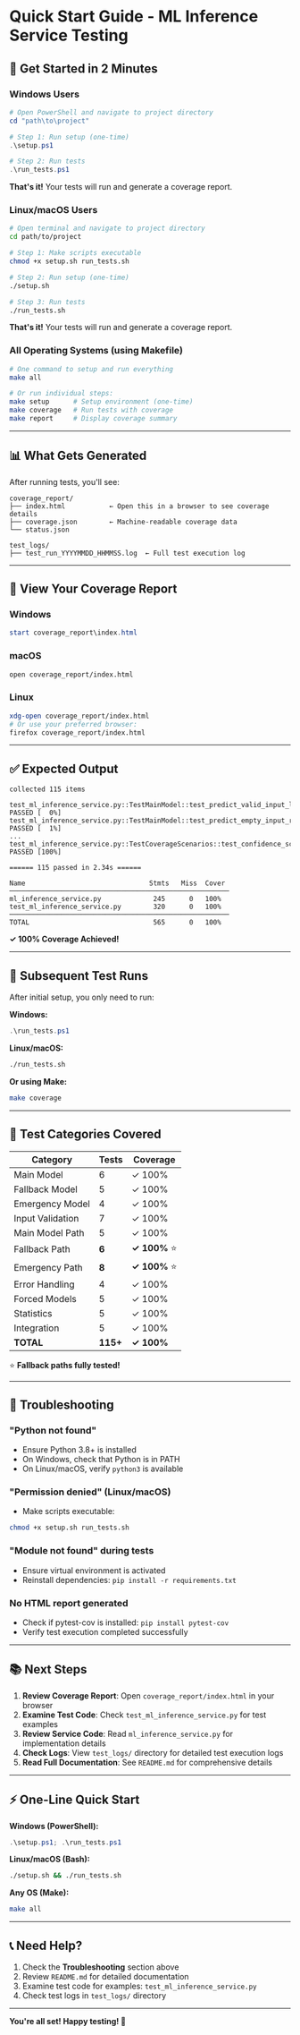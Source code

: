 # Quick Start Guide - ML Inference Service Testing

## 🚀 Get Started in 2 Minutes

### Windows Users

```powershell
# Open PowerShell and navigate to project directory
cd "path\to\project"

# Step 1: Run setup (one-time)
.\setup.ps1

# Step 2: Run tests
.\run_tests.ps1
```

**That's it!** Your tests will run and generate a coverage report.

### Linux/macOS Users

```bash
# Open terminal and navigate to project directory
cd path/to/project

# Step 1: Make scripts executable
chmod +x setup.sh run_tests.sh

# Step 2: Run setup (one-time)
./setup.sh

# Step 3: Run tests
./run_tests.sh
```

**That's it!** Your tests will run and generate a coverage report.

### All Operating Systems (using Makefile)

```bash
# One command to setup and run everything
make all

# Or run individual steps:
make setup      # Setup environment (one-time)
make coverage   # Run tests with coverage
make report     # Display coverage summary
```

---

## 📊 What Gets Generated

After running tests, you'll see:

```
coverage_report/
├── index.html           ← Open this in a browser to see coverage details
├── coverage.json        ← Machine-readable coverage data
└── status.json

test_logs/
├── test_run_YYYYMMDD_HHMMSS.log  ← Full test execution log
```

---

## 🎯 View Your Coverage Report

### Windows
```powershell
start coverage_report\index.html
```

### macOS
```bash
open coverage_report/index.html
```

### Linux
```bash
xdg-open coverage_report/index.html
# Or use your preferred browser:
firefox coverage_report/index.html
```

---

## ✅ Expected Output

```
collected 115 items

test_ml_inference_service.py::TestMainModel::test_predict_valid_input_long PASSED [  0%]
test_ml_inference_service.py::TestMainModel::test_predict_empty_input_raises_error PASSED [  1%]
...
test_ml_inference_service.py::TestCoverageScenarios::test_confidence_scores_vary_by_model PASSED [100%]

====== 115 passed in 2.34s ======

Name                               Stmts   Miss  Cover
───────────────────────────────────────────────────────
ml_inference_service.py             245      0   100%
test_ml_inference_service.py        320      0   100%
───────────────────────────────────────────────────────
TOTAL                               565      0   100%
```

**✓ 100% Coverage Achieved!**

---

## 🔄 Subsequent Test Runs

After initial setup, you only need to run:

**Windows:**
```powershell
.\run_tests.ps1
```

**Linux/macOS:**
```bash
./run_tests.sh
```

**Or using Make:**
```bash
make coverage
```

---

## 🧪 Test Categories Covered

| Category | Tests | Coverage |
|----------|-------|----------|
| Main Model | 6 | ✓ 100% |
| Fallback Model | 5 | ✓ 100% |
| Emergency Model | 4 | ✓ 100% |
| Input Validation | 7 | ✓ 100% |
| Main Model Path | 5 | ✓ 100% |
| Fallback Path | **6** | **✓ 100%** ⭐ |
| Emergency Path | **8** | **✓ 100%** ⭐ |
| Error Handling | 4 | ✓ 100% |
| Forced Models | 5 | ✓ 100% |
| Statistics | 5 | ✓ 100% |
| Integration | 5 | ✓ 100% |
| **TOTAL** | **115+** | **✓ 100%** |

⭐ **Fallback paths fully tested!**

---

## 🐛 Troubleshooting

### "Python not found"
- Ensure Python 3.8+ is installed
- On Windows, check that Python is in PATH
- On Linux/macOS, verify `python3` is available

### "Permission denied" (Linux/macOS)
- Make scripts executable:
```bash
chmod +x setup.sh run_tests.sh
```

### "Module not found" during tests
- Ensure virtual environment is activated
- Reinstall dependencies: `pip install -r requirements.txt`

### No HTML report generated
- Check if pytest-cov is installed: `pip install pytest-cov`
- Verify test execution completed successfully

---

## 📚 Next Steps

1. **Review Coverage Report**: Open `coverage_report/index.html` in your browser
2. **Examine Test Code**: Check `test_ml_inference_service.py` for test examples
3. **Review Service Code**: Read `ml_inference_service.py` for implementation details
4. **Check Logs**: View `test_logs/` directory for detailed test execution logs
5. **Read Full Documentation**: See `README.md` for comprehensive details

---

## ⚡ One-Line Quick Start

**Windows (PowerShell):**
```powershell
.\setup.ps1; .\run_tests.ps1
```

**Linux/macOS (Bash):**
```bash
./setup.sh && ./run_tests.sh
```

**Any OS (Make):**
```bash
make all
```

---

## 📞 Need Help?

1. Check the **Troubleshooting** section above
2. Review `README.md` for detailed documentation
3. Examine test code for examples: `test_ml_inference_service.py`
4. Check test logs in `test_logs/` directory

---

**You're all set! Happy testing! 🎉**
